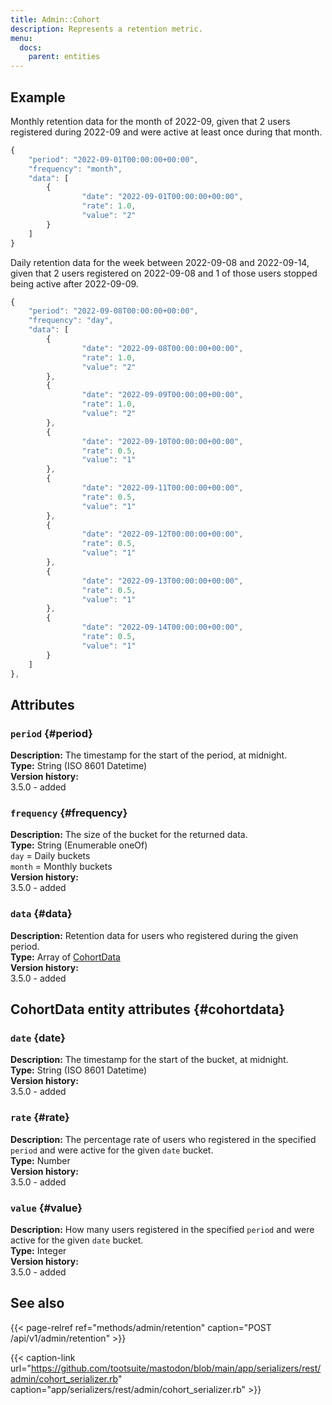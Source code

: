 ```yaml
---
title: Admin::Cohort
description: Represents a retention metric.
menu:
  docs:
    parent: entities
---
```


## Example

Monthly retention data for the month of 2022-09, given that 2 users registered during 2022-09 and were active at least once during that month.

```javascript
{
	"period": "2022-09-01T00:00:00+00:00",
	"frequency": "month",
	"data": [
		{
				"date": "2022-09-01T00:00:00+00:00",
				"rate": 1.0,
				"value": "2"
		}
	]
}
```

Daily retention data for the week between 2022-09-08 and 2022-09-14, given that 2 users registered on 2022-09-08 and 1 of those users stopped being active after 2022-09-09.

```javascript
{
	"period": "2022-09-08T00:00:00+00:00",
	"frequency": "day",
	"data": [
		{
				"date": "2022-09-08T00:00:00+00:00",
				"rate": 1.0,
				"value": "2"
		},
		{
				"date": "2022-09-09T00:00:00+00:00",
				"rate": 1.0,
				"value": "2"
		},
		{
				"date": "2022-09-10T00:00:00+00:00",
				"rate": 0.5,
				"value": "1"
		},
		{
				"date": "2022-09-11T00:00:00+00:00",
				"rate": 0.5,
				"value": "1"
		},
		{
				"date": "2022-09-12T00:00:00+00:00",
				"rate": 0.5,
				"value": "1"
		},
		{
				"date": "2022-09-13T00:00:00+00:00",
				"rate": 0.5,
				"value": "1"
		},
		{
				"date": "2022-09-14T00:00:00+00:00",
				"rate": 0.5,
				"value": "1"
		}
	]
},
```

## Attributes

### `period` {#period}

**Description:** The timestamp for the start of the period, at midnight.\
**Type:** String (ISO 8601 Datetime)\
**Version history:**\
3.5.0 - added

### `frequency` {#frequency}

**Description:** The size of the bucket for the returned data.\
**Type:** String (Enumerable oneOf)\
`day` = Daily buckets\
`month` = Monthly buckets\
**Version history:**\
3.5.0 - added

### `data` {#data}

**Description:** Retention data for users who registered during the given period.\
**Type:** Array of [CohortData](#cohortdata)\
**Version history:**\
3.5.0 - added

## CohortData entity attributes {#cohortdata}

### `date` {date}

**Description:** The timestamp for the start of the bucket, at midnight.\
**Type:** String (ISO 8601 Datetime)\
**Version history:**\
3.5.0 - added

### `rate` {#rate}

**Description:** The percentage rate of users who registered in the specified `period` and were active for the given `date` bucket.\
**Type:** Number\
**Version history:**\
3.5.0 - added

### `value` {#value}

**Description:** How many users registered in the specified `period` and were active for the given `date` bucket.\
**Type:** Integer\
**Version history:**\
3.5.0 - added

## See also

{{< page-relref ref="methods/admin/retention" caption="POST /api/v1/admin/retention" >}}

{{< caption-link url="https://github.com/tootsuite/mastodon/blob/main/app/serializers/rest/admin/cohort_serializer.rb" caption="app/serializers/rest/admin/cohort_serializer.rb" >}}